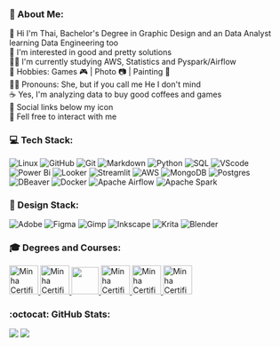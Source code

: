 ### 💫 About Me:
👋 Hi I'm Thai, Bachelor's Degree in Graphic Design and an Data Analyst learning Data Engineering too <br>👀 I'm interested in good and pretty solutions<br>👨‍💻 I'm currently studying AWS, Statistics  and Pyspark/Airflow <br>💞️ Hobbies: Games 🎮 | Photo 📷 | Painting 🎨<br>💁‍♀️ Pronouns: She, but if you call me He I don't mind<br>☕ Yes, I'm analyzing data to buy good coffees and games<br>🔗 Social links below my icon<br>💬 Fell free to interact with me


### 💻 Tech Stack:
 ![Linux](https://img.shields.io/badge/Linux-F2C811?style=flat-square&logo=linux&logoColor=black) ![GitHub](https://img.shields.io/badge/Github-%23121011.svg?style=flat-square&logo=github&logoColor=white) ![Git](https://img.shields.io/badge/Git-%23F05033.svg?style=flat-square&logo=git&logoColor=white) ![Markdown](https://img.shields.io/badge/Markdown-%23000000.svg?style=flat-square&logo=markdown&logoColor=white) ![Python](https://img.shields.io/badge/Python-3670A0?style=flat-square&logo=python&logoColor=ffdd54) ![SQL](https://img.shields.io/badge/SQL-%23FF9900.svg?style=flat-square&logo=sqlite&logoColor=white) ![VScode](https://img.shields.io/badge/VScode-%23316192.svg?style=flat-square&logo=lintcode&logoColor=black) ![Power Bi](https://img.shields.io/badge/Power_Bi-F2C811?style=flat-square&logo=codeforces&logoColor=black) ![Looker](https://img.shields.io/badge/Looker-%23316192.svg?style=flat-square&logo=looker&logoColor=white) ![Streamlit](https://img.shields.io/badge/Streamlit-%23FE4B4B.svg?style=flat-square&logo=streamlit&logoColor=white) ![AWS](https://img.shields.io/badge/AWS-%23FF9900.svg?style=flat-square&logo=amazonwebservices&logoColor=white) ![MongoDB](https://img.shields.io/badge/MongoDB-%234ea94b.svg?style=flat-square&logo=mongodb&logoColor=white) ![Postgres](https://img.shields.io/badge/Postgres-%23316192.svg?style=flat-square&logo=postgresql&logoColor=white) ![DBeaver](https://img.shields.io/badge/DBeaver-657D8B?style=flat-square&logo=dbeaver&logoColor=white) ![Docker](https://img.shields.io/badge/Docker-%230db7ed.svg?style=flat-square&logo=docker&logoColor=white) ![Apache Airflow](https://img.shields.io/badge/Apache%20Airflow-017CEE?style=flat-square&logo=Apache%20Airflow&logoColor=white) ![Apache Spark](https://img.shields.io/badge/Apache%20Spark-FDEE21?style=flat-square&logo=apachespark&logoColor=black)

### 🎨 Design Stack:
![Adobe](https://img.shields.io/badge/Adobe-%23FF0000.svg?style=flat-square&logo=atlasos&logoColor=white) ![Figma](https://img.shields.io/badge/Figma-%23F24E1E.svg?style=flat-square&logo=figma&logoColor=white) ![Gimp](https://img.shields.io/badge/Gimp-657D8B?style=flat-square&logo=gimp&logoColor=FFFFFF) ![Inkscape](https://img.shields.io/badge/Inkscape-e0e0e0?style=flat-square&logo=inkscape&logoColor=080A13) ![Krita](https://img.shields.io/badge/Krita-203759?style=flat-square&logo=krita&logoColor=EEF37B) ![Blender](https://img.shields.io/badge/Blender-%23F5792A.svg?style=flat-square&logo=blender&logoColor=white)



### 🎓 Degrees and Courses:

<a href="https://www.unifacs.br/graduacao/design-2/">
    <img src="https://media.licdn.com/dms/image/v2/C4D0BAQFhtBTLwrqQTA/company-logo_200_200/company-logo_200_200/0/1630536673822/universidade_salvador_logo?e=1751500800&v=beta&t=iQZwN5x9cR7qX3YXA5ZuZ7JC-iVJxhWBADW_5eB_UdE" alt="Minha Certificação" width="52"/>
  <a href="https://www.credential.net/e3355f33-2033-4454-acc5-2ce1bb950bff">
    <img src="https://avatars.githubusercontent.com/u/7280695?s=200&v=4" alt="Minha Certificação" width="52"/>
<a href="https://www.credly.com/users/thaise-oliveira-">
    <img src="https://www.gmetrix.com/Images/Photos/AWS/AWSLogo1.png" width="49"/>
  <a href="https://www.linkedin.com/in/thaise-oliveira-/details/certifications/1744401577095/single-media-viewer/?profileId=ACoAAEfmuy0BYaK5HLpyu0aUqcZZiftnEg50qnY">
    <img src="https://avatars.githubusercontent.com/u/73475298?s=200&v=4" alt="Minha Certificação" width="52"/>
  <a href="https://salvador.unifelonline.com.br/course/index.php?lang=pt_br">
    <img src="https://yt3.googleusercontent.com/hF3HbL5sjp-9c6DP66zHyjduF6u5W-zhEp7R9Z5-p865fHD9HhfHnQnXYnvezb7qLKl15JGKcA=s160-c-k-c0x00ffffff-no-rj" alt="Minha Certificação" width="52"/>
<a href="https://www.coursera.org/learn/stanford-statistics">
    <img src="https://d3njjcbhbojbot.cloudfront.net/api/utilities/v1/imageproxy/http://coursera-university-assets.s3.amazonaws.com/e8/7cc3d09d3f11e698dfff46d35f2da1/Stanford_Coursera_Logo.png?auto=format%2Ccompress&dpr=1&w=56px&h=56px&auto=format%2Ccompress&dpr=2" alt="Minha Certificação" width="52"/> 
  

</a>

  
### :octocat: GitHub Stats:
![](https://github-readme-stats.vercel.app/api/top-langs/?username=2code4coffee&theme=calm_pink&hide_border=false&include_all_commits=true&count_private=true&layout=compact)
![](https://github-readme-stats.vercel.app/api?username=2code4coffee&theme=calm_pink&hide_border=false&include_all_commits=true&count_private=true&layout=compact)



<!-- Proudly created with GPRM ( https://gprm.itsvg.in ) -->
